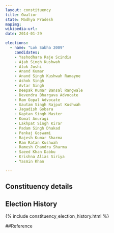 ```yaml
---
layout: constituency
title: Gwalior
state: Madhya Pradesh
mapimg: 
wikipedia-url: 
date: 2014-01-29

elections: 
  - name: "Lok Sabha 2009"
    candidates: 
    - Yashodhara Raje Scindia 
    - Ajab Singh Kushwah 
    - Alok Joshi 
    - Anand Kumar 
    - Anand Singh Kushwah Ramayne 
    - Ashok Singh 
    - Avtar Singh 
    - Deepak Kumar Bansal Rangwale 
    - Devendra Bhargava Advocate 
    - Ram Gopal Advocate 
    - Gautam Singh Rajput Kushwah 
    - Jagadish Gobara 
    - Kaptan Singh Master 
    - Komal Anuragi 
    - Lakhpat Singh Kirar 
    - Padam Singh Dhakad 
    - Pankaj Goswami 
    - Rajesh Kumar Sharma 
    - Ram Ratan Kushwah 
    - Ramesh Chandra Sharma 
    - Saeed Khan Dabbu 
    - Krishna Alias Siriya 
    - Yasmin Khan 

---
```

## Constituency details


## Election History
{% include constituency_election_history.html %}

##Reference

